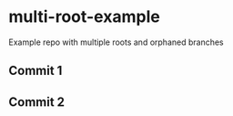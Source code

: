 multi-root-example
==================

Example repo with multiple roots and orphaned branches

## Commit 1

## Commit 2
